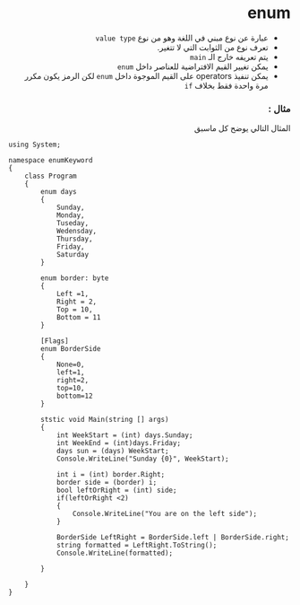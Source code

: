 <div dir=rtl align=right>
	
# enum

- عبارة عن نوع مبني في اللغة وهو من نوع `value type`
- تعرف نوع من الثوابت التي لا تتغير.
- يتم تعريفه خارج الـ `main`
- يمكن تغيير القيم الافتراضية للعناصر داخل `enum`
- يمكن تنفيذ operators على القيم الموجوة داخل `enum` لكن الرمز يكون مكرر مرة واحدة فقط بخلاف `if` 

### مثال :
المثال التالي يوضح كل ماسبق

<div dir=ltr align=left>

```
using System;

namespace enumKeyword
{
	class Program
	{
		enum days
		{
			Sunday,
			Monday,
			Tuseday,
			Wedensday,
			Thursday,
			Friday,
			Saturday
		}

		enum border: byte
		{
			Left =1,
			Right = 2,
			Top = 10,
			Bottom = 11
		}

		[Flags]
		enum BorderSide
		{
			None=0,
			left=1,
			right=2,
			top=10,
			bottom=12
		}

		ststic void Main(string [] args)
		{
			int WeekStart = (int) days.Sunday;
			int WeekEnd = (int)days.Friday;
			days sun = (days) WeekStart;
			Console.WriteLine("Sunday {0}", WeekStart);

			int i = (int) border.Right;
			border side = (border) i;
			bool leftOrRight = (int) side;
			if(leftOrRight <2)
			{
				Console.WriteLine("You are on the left side");
			}

			BorderSide LeftRight = BorderSide.left | BorderSide.right;
			string formatted = LeftRight.ToString();
			Console.WriteLine(formatted);

		}

	}
}
```
